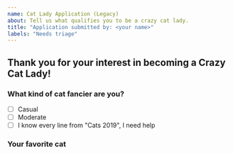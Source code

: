 ```yaml
---
name: Cat Lady Application (Legacy)
about: Tell us what qualifies you to be a crazy cat lady.
title: "Application submitted by: <your name>"
labels: "Needs triage"
---
```


## Thank you for your interest in becoming a Crazy Cat Lady!

### What kind of cat fancier are you?

- [ ] Casual
- [ ] Moderate
- [ ] I know every line from "Cats 2019", I need help

### Your favorite cat

